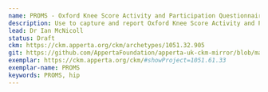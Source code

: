 ```yaml
---
name: PROMS - Oxford Knee Score Activity and Participation Questionnaire (OKS-APQ)
description: Use to capture and report Oxford Knee Score Activity and Participation Questionnaire (OKS-APQ) score details.
lead: Dr Ian McNicoll
status: Draft
ckm: https://ckm.apperta.org/ckm/archetypes/1051.32.905
git: https://github.com/AppertaFoundation/apperta-uk-ckm-mirror/blob/master/local/archetypes/entry/observation/openEHR-EHR-OBSERVATION.oxford_knee_activity_and_participation.v0.adl
exemplar: https://ckm.apperta.org/ckm/#showProject=1051.61.33
exemplar-name: PROMS
keywords: PROMS, hip
---
```

